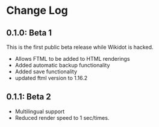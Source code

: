 # Change Log

## 0.1.0: Beta 1

This is the first public beta release while Wikidot is hacked.

- Allows FTML to be added to HTML renderings
- Added automatic backup functionality
- Added save functionality
- updated ftml version to 1.16.2

## 0.1.1: Beta 2

- Multilingual support
- Reduced render speed to 1 sec/times.

